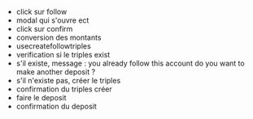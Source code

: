 - click sur follow 
- modal qui s'ouvre ect
- click sur confirm 
- conversion des montants 
- usecreatefollowtriples 
- verification si le triples exist 
- s'il existe, message : you already follow this account do you want to make another deposit ?
- s'il n'existe pas, créer le triples
- confirmation du triples créer 
- faire le deposit 
- confirmation du deposit